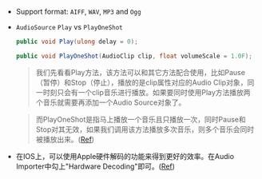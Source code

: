 - Support format:  `AIFF`, `WAV`, `MP3` and `Ogg`

- `AudioSource` `Play` vs `PlayOneShot`

  ```C#
  public void Play(ulong delay = 0);

  public void PlayOneShot(AudioClip clip, float volumeScale = 1.0F);
  ```
  >我们先看看Play方法，该方法可以和其它方法配合使用，比如Pause（暂停）和Stop（停止），播放的是clip属性对应的Audio Clip对象，同一时刻只会有一个clip音乐进行播放。如果要同时使用Play方法播放两个音乐就需要再添加一个Audio Source对象了。

  >而PlayOneShot是指马上播放一个音乐且只播放一次，同时Pause和Stop对其无效，如果我们调用该方法播放多次音乐，则多个音乐会同时被播放出来。([Ref](http://www.cnblogs.com/hammerc/p/4784688.html))

 - 在IOS上，可以使用Apple硬件解码的功能来得到更好的效率。在Audio Importer中勾上"Hardware Decoding"即可。([Ref](http://www.cnblogs.com/sifenkesi/p/3503836.html))
